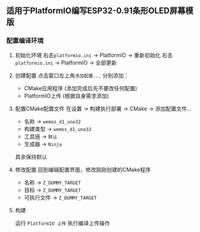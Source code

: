 ## 适用于PlatformIO编写ESP32-0.91条形OLED屏幕模版

### 配置编译环境

1. 初始化环境
   右击```platformio.ini``` -> PlatformIO -> 重新初始化
   右击```platformio.ini``` -> PlatformIO -> 全部更新

2. 创建配置
   点击窗口左上角```添加配置...```
   分别添加：
    - CMake应用程序 (添加完成后先不要改任何配置)
    - PlatformIO上传 (根据自身需求添加)

3. 配置CMake配置文件
   在设置 -> 构建执行部署 -> CMake -> 添加配置文件...
    - 名称 -> ```wemos_d1_uno32```
    - 构建类型 -> ```wemos_d1_uno32```
    - 工具链 -> ```默认```
    - 生成器 -> ```Ninja```

   其余保持默认

4. 修改配置
   回到编辑配置界面，修改刚刚创建的CMake程序
    - 名称 ->  ```Z_DUMMY_TARGET```
    - 目标 ->  ```Z_DUMMY_TARGET```
    - 可执行文件 ->  ```Z_DUMMY_TARGET```

5. 构建

   运行 ```PlatformIO 上传``` 执行编译上传操作
   
